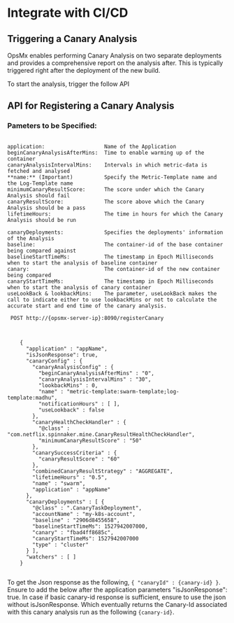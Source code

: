 # Integrate with CI/CD

## Triggering a Canary Analysis

OpsMx enables performing Canary Analysis on two separate deployments and provides a comprehensive report on the analysis after. This is typically triggered right after the deployment of the new build. 

To start the analysis, trigger the follow API

## API for Registering a Canary Analysis 

### Pameters to be Specified:

<pre><code>
application:                   Name of the Application
beginCanaryAnalysisAfterMins:  Time to enable warming up of the container
canaryAnalysisIntervalMins:    Intervals in which metric-data is fetched and analysed
**name:** (Important)          Specify the Metric-Template name and the Log-Template name
minimumCanaryResultScore:      The score under which the Canary Analysis should fail
canaryResultScore:             The score above which the Canary Analysis should be a pass
lifetimeHours:                 The time in hours for which the Canary Analysis should be run

canaryDeployments:             Specifies the deployments' information of the Analysis
baseline:                      The container-id of the base container being compared against
baselineStartTimeMs:           The timestamp in Epoch Milliseconds when to start the analysis of baseline container
canary:                        The container-id of the new container being compared
canaryStartTimeMs:             The timestamp in Epoch Milliseconds when to start the analysis of canary container
useLookBack & lookbackMins:    The parameter, useLookBack makes the call to indicate either to use lookbackMins or not to calculate the accurate start and end time of the canary analysis.
</code></pre>


<pre><code> POST http://{opsmx-server-ip}:8090/registerCanary </code></pre>

<pre><code>

	{
	  "application" : "appName",
	  "isJsonResponse": true,
	  "canaryConfig" : {
	    "canaryAnalysisConfig" : {
	      "beginCanaryAnalysisAfterMins" : "0",
	      "canaryAnalysisIntervalMins" : "30",
	      "lookbackMins" : 0,
	      "name" : "metric-template:swarm-template;log-template:madhu",
	      "notificationHours" : [ ],
	      "useLookback" : false
	    },
	    "canaryHealthCheckHandler" : {
	      "@class" : "com.netflix.spinnaker.mine.CanaryResultHealthCheckHandler",
	      "minimumCanaryResultScore" : "50"
	    },
	    "canarySuccessCriteria" : {
	      "canaryResultScore" : "60"
	    },
	    "combinedCanaryResultStrategy" : "AGGREGATE",
	    "lifetimeHours" : "0.5",
	    "name" : "swarm",
	    "application" : "appName"
	  },
	  "canaryDeployments" : [ {
	    "@class" : ".CanaryTaskDeployment",
	    "accountName" : "my-k8s-account",
	    "baseline" : "2906d8455658",
	    "baselineStartTimeMs": 1527942007000,
	    "canary" : "fbad4ff8685c",
	    "canaryStartTimeMs": 1527942007000
	    "type" : "cluster"
	  } ],
	  "watchers" : [ ]
	}

</code></pre>

To get the Json response as the following, `{ "canaryId" : {canary-id} }`. Ensure to add the below after the application parameters
"isJsonResponse": true. In case if basic canary-id response is sufficient, ensure to use the json without isJsonResponse. Which eventually returns the Canary-Id associated with this canary analysis run as the following `{canary-id}`.

